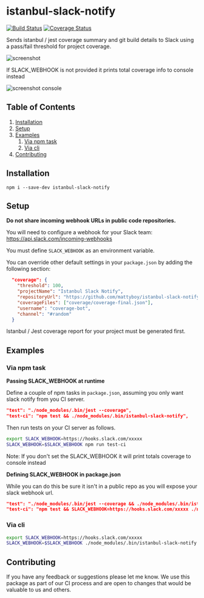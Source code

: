 # istanbul-slack-notify

[![Build Status](https://travis-ci.org/mattyboy/istanbul-slack-notify.svg?branch=master)](https://travis-ci.org/mattyboy/istanbul-slack-notify) 
[![Coverage Status](https://coveralls.io/repos/github/mattyboy/istanbul-slack-notify/badge.svg?branch=master)](https://coveralls.io/github/mattyboy/istanbul-slack-notify?branch=master)

Sends istanbul / jest coverage summary and git build details to Slack using a pass/fail threshold for project coverage.

![screenshot](https://raw.githubusercontent.com/mattyboy/istanbul-slack-notify/master/screenshot.png "Message example")

If SLACK_WEBHOOK is not provided it prints total coverage info to console instead

![screenshot console](https://raw.githubusercontent.com/mattyboy/istanbul-slack-notify/master/screenshot-console.png "Console example")

## Table of Contents

  1. [Installation](#installation)
  2. [Setup](#setup)
  3. [Examples](#examples)
      1. [Via npm task](#example-npm)
      2. [Via cli](#example-cli)
  4. [Contributing](#contributing)
  
## Installation
<a name="installation"></a>

```
npm i --save-dev istanbul-slack-notify
```

## Setup
<a name="setup"></a>

**Do not share incoming webhook URLs in public code repositories.**

You will need to configure a webhook for your Slack team: https://api.slack.com/incoming-webhooks

You must define `SLACK_WEBHOOK` as an environment variable.

You can override other default settings in your `package.json` by adding the following section:

```json
  "coverage": {
    "threshold": 100,
    "projectName": "Istanbul Slack Notify",
    "repositoryUrl": "https://github.com/mattyboy/istanbul-slack-notify",
    "coverageFiles": ["coverage/coverage-final.json"],
    "username": "coverage-bot",
    "channel": "#random"
  }
```

Istanbul / Jest coverage report for your project must be generated first. 

## Examples
<a name="examples"></a>

### Via npm task
<a name="example-npm"></a>

**Passing SLACK_WEBHOOK at runtime**

Define a couple of npm tasks in `package.json`, assuming you only want slack notify from you CI server.
```json
"test": "./node_modules/.bin/jest --coverage",
"test-ci": "npm test && ./node_modules/.bin/istanbul-slack-notify",
```

Then run tests on your CI server as follows.

```bash
export SLACK_WEBHOOK=https://hooks.slack.com/xxxxx
SLACK_WEBHOOK=$SLACK_WEBHOOK npm run test-ci
```

Note: If you don't set the SLACK_WEBHOOK it will print totals coverage to console instead

**Defining SLACK_WEBHOOK in package.json**

While you can do this be sure it isn't in a public repo as you will expose your slack webhook url.

```json
"test": "./node_modules/.bin/jest --coverage && ./node_modules/.bin/istanbul-slack-notify",
"test-ci": "npm test && SLACK_WEBHOOK=https://hooks.slack.com/xxxxx ./node_modules/.bin/istanbul-slack-notify",
```

### Via cli
<a name="example-cli"></a>

```bash
export SLACK_WEBHOOK=https://hooks.slack.com/xxxxx
SLACK_WEBHOOK=$SLACK_WEBHOOK ./node_modules/.bin/istanbul-slack-notify
```

## Contributing
<a name="contributing"></a>

If you have any feedback or suggestions please let me know. We use this package as part of our CI process and 
are open to changes that would be valuable to us and others. 